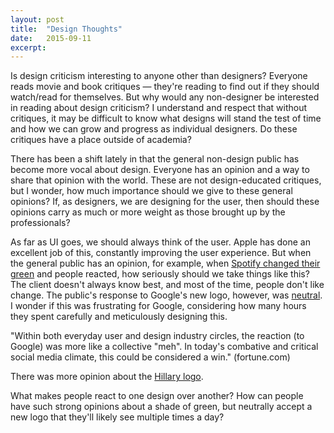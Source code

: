 ```yaml
---
layout: post
title:  "Design Thoughts"
date:   2015-09-11 
excerpt: 
---
```


Is design criticism interesting to anyone other than designers? Everyone reads movie and book critiques — they're reading to find out if they should watch/read for themselves. But why would any non-designer be interested in reading about design criticism? I understand and respect that without critiques, it may be difficult to know what designs will stand the test of time and how we can grow and progress as individual designers. Do these critiques have a place outside of academia?

There has been a shift lately in that the general non-design public has become more vocal about design. Everyone has an opinion and a way to share that opinion with the world. These are not design-educated critiques, but I wonder, how much importance should we give to these general opinions? If, as designers, we are designing for the user, then should these opinions carry as much or more weight as those brought up by the professionals?

As far as UI goes, we should always think of the user. Apple has done an excellent job of this, constantly improving the user experience. But when the general public has an opinion, for example, when [Spotify changed their green](http://thenextweb.com/insider/2015/06/15/its-just-a-color/) and people reacted, how seriously should we take things like this? The client doesn't always know best, and most of the time, people don't like change. The public's response to Google's new logo, however, was [neutral](http://fortune.com/2015/09/08/google-new-logo/). I wonder if this was frustrating for Google, considering how many hours they spent carefully and meticulously designing this.

"Within both everyday user and design industry circles, the reaction (to Google) was more like a collective "meh". In today's combative and critical social media climate, this could be considered a win." (fortune.com)

There was more opinion about the [Hillary logo](http://www.politico.com/story/2015/04/design-experts-trash-hillary-clintons-new-logo-117100).

What makes people react to one design over another? How can people have such strong opinions about a shade of green, but neutrally accept a new logo that they'll likely see multiple times a day?  
